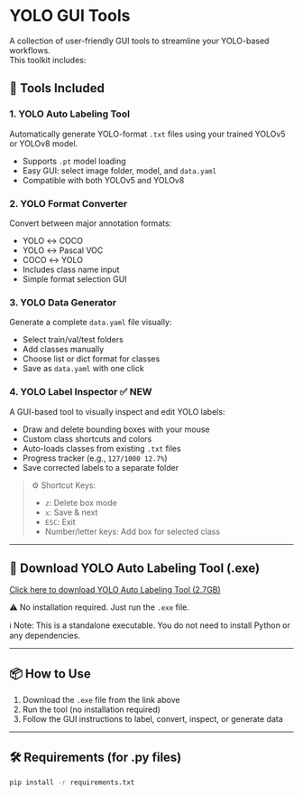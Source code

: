# YOLO GUI Tools

A collection of user-friendly GUI tools to streamline your YOLO-based workflows.  
This toolkit includes:

## 🧰 Tools Included

### 1. YOLO Auto Labeling Tool
Automatically generate YOLO-format `.txt` files using your trained YOLOv5 or YOLOv8 model.
- Supports `.pt` model loading
- Easy GUI: select image folder, model, and `data.yaml`
- Compatible with both YOLOv5 and YOLOv8

### 2. YOLO Format Converter
Convert between major annotation formats:
- YOLO ↔ COCO
- YOLO ↔ Pascal VOC
- COCO ↔ YOLO
- Includes class name input
- Simple format selection GUI

### 3. YOLO Data Generator
Generate a complete `data.yaml` file visually:
- Select train/val/test folders
- Add classes manually
- Choose list or dict format for classes
- Save as `data.yaml` with one click

### 4. YOLO Label Inspector ✅ NEW
A GUI-based tool to visually inspect and edit YOLO labels:
- Draw and delete bounding boxes with your mouse
- Custom class shortcuts and colors
- Auto-loads classes from existing `.txt` files
- Progress tracker (e.g., `127/1000 12.7%`)
- Save corrected labels to a separate folder

> ⚙ Shortcut Keys:
> - `z`: Delete box mode  
> - `x`: Save & next  
> - `ESC`: Exit  
> - Number/letter keys: Add box for selected class

---

## 🔽 Download YOLO Auto Labeling Tool (.exe)

[Click here to download YOLO Auto Labeling Tool (2.7GB)](https://drive.google.com/file/d/1_GdyNwUooAU0tYSeOKy8jhlEPEgCxA1x/view?usp=sharing)

⚠ No installation required. Just run the `.exe` file.

ℹ️ Note: This is a standalone executable. You do not need to install Python or any dependencies.

---

## 📦 How to Use

1. Download the `.exe` file from the link above
2. Run the tool (no installation required)
3. Follow the GUI instructions to label, convert, inspect, or generate data

---

## 🛠 Requirements (for .py files)

```bash
pip install -r requirements.txt
